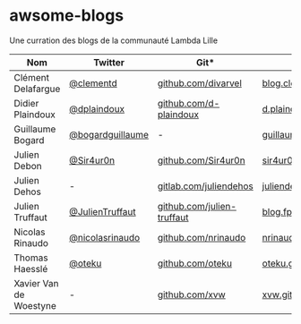 # awsome-blogs
Une curration des blogs de la communauté Lambda Lille

| Nom | Twitter | Git* | Blog | Mastodon |
|-----|---------|------|------|----------|
| Clément Delafargue | [@clementd](https://twitter.com/clementd) | [github.com/divarvel](https://github.com/divarvel) | [blog.clement.delafargue.name](https://blog.clement.delafargue.name) | [clementd@framapiaf.org](https://framapiaf.org/@clementd) |
| Didier Plaindoux | [@dplaindoux](https://twitter.com/dplaindoux) | [github.com/d-plaindoux](https://github.com/d-plaindoux) | [d.plaindoux.free.fr/](http://d.plaindoux.free.fr/) | |
| Guillaume Bogard | [@bogardguillaume](https://twitter.com/bogardguillaume) | - | [guillaumebogard.dev/](https://guillaumebogard.dev/) | |
| Julien Debon  | [@Sir4ur0n](https://twitter.com/Sir4ur0n) | [github.com/Sir4ur0n](https://github.com/Sir4ur0n) | [sir4ur0n.github.io/](https://sir4ur0n.github.io/) | |
| Julien Dehos  | - | [gitlab.com/juliendehos](https://gitlab.com/juliendehos) | [juliendehos.gitlab.io/](https://juliendehos.gitlab.io/) | |
| Julien Truffaut  | [@JulienTruffaut](https://twitter.com/JulienTruffaut) | [github.com/julien-truffaut](https://github.com/julien-truffaut) | [blog.fp-tower.com/](https://blog.fp-tower.com/) | |
| Nicolas Rinaudo | [@nicolasrinaudo](https://twitter.com/nicolasrinaudo) | [github.com/nrinaudo](https://github.com/nrinaudo) | [nrinaudo.github.io](https://nrinaudo.github.io/) | |
| Thomas Haesslé  | [@oteku](https://twitter.com/oteku) | [github.com/oteku](https://github.com/oteku) | [oteku.github.io/](https://oteku.github.io/) | [@oteku@mastodon.social](@oteku@mastodon.social) |
| Xavier Van de Woestyne  | - | [github.com/xvw](https://github.com/xvw) | [xvw.github.io/](https://xvw.github.io/) | [xvw@merveilles.town](https://merveilles.town/@xvw) |
